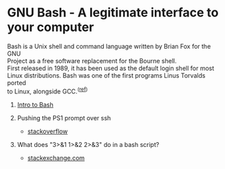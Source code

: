 # GNU Bash - A legitimate interface to your computer

Bash is a Unix shell and command language written by Brian Fox for the GNU  
Project as a free software replacement for the Bourne shell.  
First released in 1989, it has been used as the default login shell for most  
Linux distributions. Bash was one of the first programs Linus Torvalds ported   
to Linux, alongside GCC.<sup>([ref][1])</sup>

1. [Intro to Bash][2]

2. Pushing the PS1 prompt over ssh
    - [stackoverflow][3]

3. What does "3>&1 1>&2 2>&3" do in a bash script?
    - [stackexchange.com][4]

[1]: <https://en.wikipedia.org/wiki/Bash_(Unix_shell)> "wikipedia.org"
[2]: <https://www.gnu.org/software/bash/> "gnu.org/software/bash"
[3]: <https://superuser.com/questions/221001/pushing-my-ps1-prompt-over-ssh> "superuser.com"
[4]: <https://unix.stackexchange.com/questions/42728/what-does-31-12-23-do-in-a-script>
